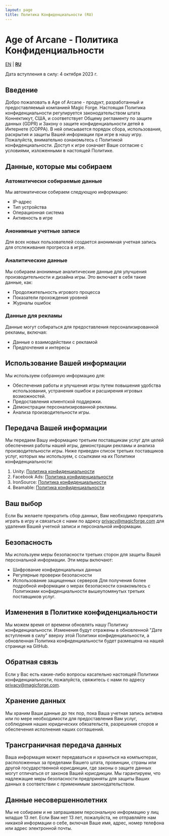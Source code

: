 ```yaml
---
layout: page
title: Политика Конфиденциальности (RU)
---
```

# Age of Arcane - Политика Конфиденциальности

[EN](index.md) | **[RU](index_ru.md)**

Дата вступления в силу: 4 октября 2023 г.

## Введение

Добро пожаловать в Age of Arcane - продукт, разработанный и предоставляемый компанией Magic Forge. Настоящая Политика конфиденциальности регулируется законодательством штата Коннектикут, США, и соответствует Общему регламенту по защите данных (GDPR) и Закону о защите конфиденциальности детей в Интернете (COPPA). В ней описывается порядок сбора, использования, раскрытия и защиты Вашей информации при игре в нашу игру. Пожалуйста, внимательно ознакомьтесь с Политикой конфиденциальности. Доступ к игре означает Ваше согласие с условиями, изложенными в настоящей Политике.

## Данные, которые мы собираем

### Автоматически собираемые данные

Мы автоматически собираем следующую информацию:
- IP-адрес
- Тип устройства
- Операционная система
- Активность в игре

### Анонимные учетные записи

Для всех новых пользователей создается анонимная учетная запись для отслеживания прогресса в игре.

### Аналитические данные

Мы собираем анонимные аналитические данные для улучшения производительности и дизайна игры. Это включает в себя такие данные, как:
- Продолжительность игрового процесса
- Показатели прохождения уровней
- Журналы ошибок

### Данные для рекламы

Данные могут собираться для предоставления персонализированной рекламы, включая:
- Данные о взаимодействии с рекламой
- Предпочтения и интересы

## Использование Вашей информации

Мы используем собранную информацию для:
- Обеспечения работы и улучшения игры путем повышения удобства использования, устранения ошибок и расширения игровых возможностей.
- Предоставления клиентской поддержки.
- Демонстрации персонализированной рекламы.
- Анализа производительности игры.

## Передача Вашей информации

Мы передаем Вашу информацию третьим поставщикам услуг для целей обеспечения работы нашей игры, демонстрации рекламы и анализа производительности игры. Ниже приведен список третьих поставщиков услуг, которых мы используем, с ссылками на их Политики конфиденциальности:
1. Unity: [Политика конфиденциальности](https://unity3d.com/ru/legal/privacy-policy)
2. Facebook Ads: [Политика конфиденциальности](https://www.facebook.com/policy.php)
3. IronSource: [Политика конфиденциальности](https://www.ironsrc.com/privacy-policy)
4. Beamable: [Политика конфиденциальности](https://beamable.com/privacy)

## Ваш выбор

Если Вы желаете прекратить сбор данных, Вам необходимо прекратить играть в игру и связаться с нами по адресу privacy@magicforge.com для удаления Вашей учетной записи и персональной информации.

## Безопасность

Мы используем меры безопасности третьих сторон для защиты Вашей персональной информации. Эти меры включают:
- Шифрование конфиденциальных данных
- Регулярные проверки безопасности
- Использование защищенных серверов
Для получения более подробной информации о мерах безопасности ознакомьтесь с Политиками конфиденциальности вышеупомянутых третьих поставщиков услуг.

## Изменения в Политике конфиденциальности

Мы можем время от времени обновлять нашу Политику конфиденциальности. Изменения будут отражены в обновленной "Дате вступления в силу" вверху этой Политики конфиденциальности, а обновленная Политика конфиденциальности будет размещена на нашей странице на GitHub.

## Обратная связь

Если у Вас есть какие-либо вопросы касательно настоящей Политики конфиденциальности, пожалуйста, свяжитесь с нами по адресу privacy@magicforge.com.

## Хранение данных

Мы храним Ваши данные до тех пор, пока Ваша учетная запись активна или по мере необходимости для предоставления Вам услуг, соблюдения наших юридических обязательств, разрешения споров и обеспечения исполнения наших соглашений.

## Трансграничная передача данных

Ваша информация может передаваться и храниться на компьютерах, расположенных за пределами Вашего штата, провинции, страны или другой государственной юрисдикции, где законы о защите данных могут отличаться от законов Вашей юрисдикции. Мы гарантируем, что надлежащие меры безопасности предприняты для защиты Ваших данных в соответствии с применимым законодательством.

## Данные несовершеннолетних

Мы не собираем и не запрашиваем персональную информацию у лиц младше 13 лет. Если Вам нет 13 лет, пожалуйста, не отправляйте нам никакой информации о себе, включая Ваше имя, адрес, номер телефона или адрес электронной почты.

